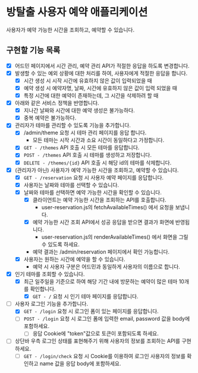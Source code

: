 # 방탈출 사용자 예약 애플리케이션

사용자가 예약 가능한 시간을 조회하고, 예약할 수 있습니다.

## 구현할 기능 목록

- [x] 어드민 페이지에서 시간 관리, 예약 관리 API가 적절한 응답을 하도록 변경합니다.
- [X] 발생할 수 있는 예외 상황에 대한 처리를 하여, 사용자에게 적절한 응답을 합니다.
    - [X] 시간 생성 시 시작 시간에 유효하지 않은 값이 입력되었을 때
    - [X] 예약 생성 시 예약자명, 날짜, 시간에 유효하지 않은 값이 입력 되었을 때
    - [X] 특정 시간에 대한 예약이 존재하는데, 그 시간을 삭제하려 할 때
- [X] 아래와 같은 서비스 정책을 반영합니다.
    - [x] 지나간 날짜와 시간에 대한 예약 생성은 불가능하다.
    - [X] 중복 예약은 불가능하다.
- [X] 관리자가 테마를 관리할 수 있도록 기능을 추가합니다.
    - [X] /admin/theme 요청 시 테마 관리 페이지를 응답 합니다.
        - 모든 테마는 시작 시간과 소요 시간이 동일하다고 가정합니다.
    - [X] `GET - /themes` API 호출 시 모든 테마를 응답합니다.
    - [X] `POST - /themes` API 호출 시 테마를 생성하고 저장합니다.
    - [X] `DELETE - /themes/{id}` API 호출 시 해당 id의 테마를 삭제합니다.
- [X] (관리자가 아닌) 사용자가 예약 가능한 시간을 조회하고, 예약할 수 있습니다.
    - [X] `GET - /reservation` 요청 시 사용자 예약 페이지를 응답합니다.
    - [X] 사용자는 날짜와 테마를 선택할 수 있습니다.
    - [X] 날짜와 테마를 선택하면 예약 가능한 시간을 확인할 수 있습니다.
        - [X] 클라이언트는 예약 가능한 시간을 조회하는 API를 호출합니다.
            - user-reservation.js의 fetchAvailableTimes() 에서 요청을 보냅니다.
        - [X] 예약 가능한 시간 조회 API에서 성공 응답을 받으면 결과가 화면에 반영됩니다.
            - user-reservation.js의 renderAvailableTimes() 에서 화면을 그릴 수 있도록 하세요.
        - 예약 결과는 /admin/reservation 페이지에서 확인 가능합니다.
    - [X] 사용자는 원하는 시간에 예약을 할 수 있습니다.
        - 예약 시 사용자 구분은 어드민과 동일하게 사용자의 이름으로 합니다.
- [X] 인기 테마를 조회할 수 있습니다.
    - [X] 최근 일주일을 기준으로 하여 해당 기간 내에 방문하는 예약이 많은 테마 10개를 확인합니다.
        - [X] `GET - /` 요청 시 인기 테마 페이지를 응답합니다.
- [ ] 사용자 로그인 기능을 추가합니다.
    - [X] `GET - /login` 요청 시 로그인 폼이 있는 페이지를 응답합니다.
    - [ ] `POST - /login` 요청 시 로그인 폼에 입력한 email, password 값을 body에 포함하세요.
        - [ ] 응답 Cookie에 "token"값으로 토큰이 포함되도록 하세요.
- [ ] 상단바 우측 로그인 상태를 표현해주기 위해 사용자의 정보를 조회하는 API를 구현하세요.
    - [ ] `GET - /login/check` 요청 시 Cookie를 이용하여 로그인 사용자의 정보를 확인하고 name 값을 응답 body에 포함하세요.
